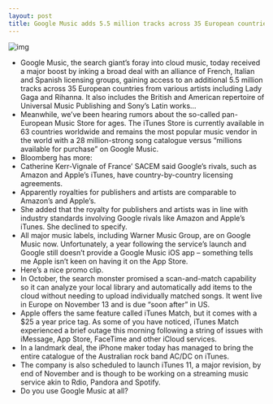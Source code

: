 ```yaml
---
layout: post
title: Google Music adds 5.5 million tracks across 35 European countries
---
```

![img](http://media.idownloadblog.com/wp-content/uploads/2012/11/Google-Music-headphones-Google-logo.jpg)
* Google Music, the search giant’s foray into cloud music, today received a major boost by inking a broad deal with an alliance of French, Italian and Spanish licensing groups, gaining access to an additional 5.5 million tracks across 35 European countries from various artists including Lady Gaga and Rihanna. It also includes the British and American repertoire of Universal Music Publishing and Sony’s Latin works…
* Meanwhile, we’ve been hearing rumors about the so-called pan-European Music Store for ages. The iTunes Store is currently available in 63 countries worldwide and remains the most popular music vendor in the world with a 28 million-strong song catalogue versus “millions available for purchase” on Google Music.
* Bloomberg has more:
* Catherine Kerr-Vignale of France’ SACEM said Google’s rivals, such as Amazon and Apple’s iTunes, have country-by-country licensing agreements.
* Apparently royalties for publishers and artists are comparable to Amazon’s and Apple’s.
* She added that the royalty for publishers and artists was in line with industry standards involving Google rivals like Amazon and Apple’s iTunes. She declined to specify.
* All major music labels, including Warner Music Group, are on Google Music now. Unfortunately, a year following the service’s launch and Google still doesn’t provide a Google Music iOS app – something tells me Apple isn’t keen on having it on the App Store.
* Here’s a nice promo clip.
* In October, the search monster promised a scan-and-match capability so it can analyze your local library and automatically add items to the cloud without needing to upload individually matched songs. It went live in Europe on November 13 and is due “soon after” in US.
* Apple offers the same feature called iTunes Match, but it comes with a $25 a year price tag. As some of you have noticed, iTunes Match experienced a brief outage this morning following a string of issues with iMessage, App Store, FaceTime and other iCloud services.
* In a landmark deal, the iPhone maker today has managed to bring the entire catalogue of the Australian rock band AC/DC on iTunes.
* The company is also scheduled to launch iTunes 11, a major revision, by end of November and is though to be working on a streaming music service akin to Rdio, Pandora and Spotify.
* Do you use Google Music at all?

